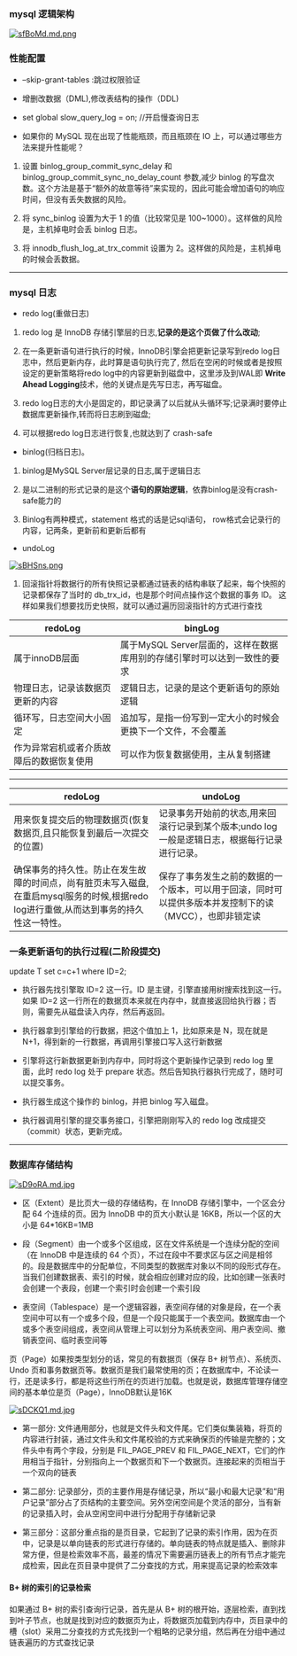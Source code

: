### mysql 逻辑架构
[![sfBoMd.md.png](https://s3.ax1x.com/2021/01/20/sfBoMd.md.png)](https://imgchr.com/i/sfBoMd)

### 性能配置

-  –skip-grant-tables :跳过权限验证

-  增删改数据（DML),修改表结构的操作（DDL)

-  set global slow_query_log = on;  //开启慢查询日志

-  如果你的 MySQL 现在出现了性能瓶颈，而且瓶颈在 IO 上，可以通过哪些方法来提升性能呢？

1. 设置 binlog_group_commit_sync_delay 和 binlog_group_commit_sync_no_delay_count 参数,减少 binlog 的写盘次数。这个方法是基于“额外的故意等待”来实现的，因此可能会增加语句的响应时间，但没有丢失数据的风险。

2. 将 sync_binlog 设置为大于 1 的值（比较常见是 100~1000）。这样做的风险是，主机掉电时会丢 binlog 日志。

3. 将 innodb_flush_log_at_trx_commit 设置为 2。这样做的风险是，主机掉电的时候会丢数据。

---

### mysql 日志

- redo log(重做日志)

1. redo log 是 InnoDB 存储引擎层的日志,**记录的是这个页做了什么改动**;

2. 在一条更新语句进行执行的时候，InnoDB引擎会把更新记录写到redo log日志中，然后更新内存，此时算是语句执行完了,
然后在空闲的时候或者是按照设定的更新策略将redo log中的内容更新到磁盘中，这里涉及到WAL即 **Write Ahead Logging**技术，他的关键点是先写日志，再写磁盘。

3. redo log日志的大小是固定的，即记录满了以后就从头循环写;记录满时要停止数据库更新操作,转而将日志刷到磁盘;
   
4. 可以根据redo log日志进行恢复,也就达到了 crash-safe

- binlog(归档日志)。

1. binlog是MySQL Server层记录的日志,属于逻辑日志

2. 是以二进制的形式记录的是这个**语句的原始逻辑**，依靠binlog是没有crash-safe能力的

3. Binlog有两种模式，statement 格式的话是记sql语句， row格式会记录行的内容，记两条，更新前和更新后都有

- undoLog

[![sBHSns.png](https://s3.ax1x.com/2021/01/16/sBHSns.png)](https://imgchr.com/i/sBHSns)

1. 回滚指针将数据行的所有快照记录都通过链表的结构串联了起来，每个快照的记录都保存了当时的 db_trx_id，也是那个时间点操作这个数据的事务 ID。
   这样如果我们想要找历史快照，就可以通过遍历回滚指针的方式进行查找

redoLog | bingLog
---|---
属于innoDB层面 | 属于MySQL Server层面的，这样在数据库用别的存储引擎时可以达到一致性的要求
物理日志，记录该数据页更新的内容| 逻辑日志，记录的是这个更新语句的原始逻辑
循环写，日志空间大小固定| 追加写，是指一份写到一定大小的时候会更换下一个文件，不会覆盖
作为异常宕机或者介质故障后的数据恢复使用|可以作为恢复数据使用，主从复制搭建

---

redoLog | undoLog
---|---
用来恢复提交后的物理数据页(恢复数据页,且只能恢复到最后一次提交的位置) | 记录事务开始前的状态,用来回滚行记录到某个版本;undo log一般是逻辑日志，根据每行记录进行记录。
确保事务的持久性。防止在发生故障的时间点，尚有脏页未写入磁盘,在重启mysql服务的时候,根据redo log进行重做,从而达到事务的持久性这一特性。| 保存了事务发生之前的数据的一个版本，可以用于回滚，同时可以提供多版本并发控制下的读（MVCC），也即非锁定读

### 一条更新语句的执行过程(二阶段提交)

update T set c=c+1 where ID=2;

- 执行器先找引擎取 ID=2 这一行。ID 是主键，引擎直接用树搜索找到这一行。如果 ID=2 这一行所在的数据页本来就在内存中，就直接返回给执行器；否则，需要先从磁盘读入内存，然后再返回。

- 执行器拿到引擎给的行数据，把这个值加上 1，比如原来是 N，现在就是 N+1，得到新的一行数据，再调用引擎接口写入这行新数据

- 引擎将这行新数据更新到内存中，同时将这个更新操作记录到 redo log 里面，此时 redo log 处于 prepare 状态。然后告知执行器执行完成了，随时可以提交事务。

- 执行器生成这个操作的 binlog，并把 binlog 写入磁盘。

- 执行器调用引擎的提交事务接口，引擎把刚刚写入的 redo log 改成提交（commit）状态，更新完成。

---

### 数据库存储结构

[![sD9oRA.md.jpg](https://s3.ax1x.com/2021/01/16/sD9oRA.md.jpg)](https://imgchr.com/i/sD9oRA)

- 区（Extent）是比页大一级的存储结构，在 InnoDB 存储引擎中，一个区会分配 64 个连续的页。因为 InnoDB 中的页大小默认是 16KB，所以一个区的大小是 64*16KB=1MB

- 段（Segment）由一个或多个区组成，区在文件系统是一个连续分配的空间（在 InnoDB 中是连续的 64 个页），不过在段中不要求区与区之间是相邻的。段是数据库中的分配单位，不同类型的数据库对象以不同的段形式存在。当我们创建数据表、索引的时候，就会相应创建对应的段，比如创建一张表时会创建一个表段，创建一个索引时会创建一个索引段

- 表空间（Tablespace）是一个逻辑容器，表空间存储的对象是段，在一个表空间中可以有一个或多个段，但是一个段只能属于一个表空间。数据库由一个或多个表空间组成，表空间从管理上可以划分为系统表空间、用户表空间、撤销表空间、临时表空间等

页（Page）如果按类型划分的话，常见的有数据页（保存 B+ 树节点）、系统页、Undo 页和事务数据页等。数据页是我们最常使用的页；在数据库中，不论读一行，还是读多行，都是将这些行所在的页进行加载。也就是说，数据库管理存储空间的基本单位是页（Page），InnoDB默认是16K

[![sDCKQ1.md.jpg](https://s3.ax1x.com/2021/01/16/sDCKQ1.md.jpg)](https://imgchr.com/i/sDCKQ1)

- 第一部分: 文件通用部分，也就是文件头和文件尾。它们类似集装箱，将页的内容进行封装，通过文件头和文件尾校验的方式来确保页的传输是完整的；文件头中有两个字段，分别是 FIL_PAGE_PREV 和 FIL_PAGE_NEXT，它们的作用相当于指针，分别指向上一个数据页和下一个数据页。连接起来的页相当于一个双向的链表

- 第二部分: 记录部分，页的主要作用是存储记录，所以“最小和最大记录”和“用户记录”部分占了页结构的主要空间。另外空闲空间是个灵活的部分，当有新的记录插入时，会从空闲空间中进行分配用于存储新记录

- 第三部分：这部分重点指的是页目录，它起到了记录的索引作用，因为在页中，记录是以单向链表的形式进行存储的。单向链表的特点就是插入、删除非常方便，但是检索效率不高，最差的情况下需要遍历链表上的所有节点才能完成检索，因此在页目录中提供了二分查找的方式，用来提高记录的检索效率

#### B+ 树的索引的记录检索

如果通过 B+ 树的索引查询行记录，首先是从 B+ 树的根开始，逐层检索，直到找到叶子节点，也就是找到对应的数据页为止，将数据页加载到内存中，页目录中的槽（slot）采用二分查找的方式先找到一个粗略的记录分组，然后再在分组中通过链表遍历的方式查找记录